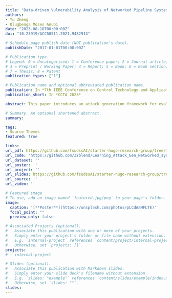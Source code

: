 ```yaml
---
title: "Data-driven Vulnerability Analysis of Networked Pipeline System"
authors:
- Yu Zheng
- Olugbenga Moses Anubi
date: "2023-08-18T00:00:00Z"
doi: "10.23919/ACC50511.2021.9482913"

# Schedule page publish date (NOT publication's date).
publishDate: "2017-01-01T00:00:00Z"

# Publication type.
# Legend: 0 = Uncategorized; 1 = Conference paper; 2 = Journal article;
# 3 = Preprint / Working Paper; 4 = Report; 5 = Book; 6 = Book section;
# 7 = Thesis; 8 = Patent
publication_types: ["1"]

# Publication name and optional abbreviated publication name.
publication: In *7th IEEE Conference on Control Technology and Applications 2023*
publication_short: In *CCTA 2023*

abstract: This paper introduces an attack generation framework for evaluating the vulnerability of nonlinear networked pipeline systems. The vulnerability analysis is formulated as determining the presence of feasible attack sets, defined by boundary functions representing the effectiveness and stealthiness of attack signals with respect to the objective and attack detection module. The framework utilizes three data-driven models, including two discriminative models that learn the boundary functions and a generative model that produces elements of the feasible attack set. A new loss function ensures successful attack generation with high probability.

# Summary. An optional shortened abstract.
summary: 

tags:
- Source Themes
featured: true

links:
url_pdf: https://github.com/fsudssAI/starter-hugo-research-group/tree/main/content/publication/ddvanps/ddvanps.pdf
url_code: 'https://github.com/ZYblend/Learning_Attack_Gen_Networked_system'
url_dataset: ''
url_poster: ''
url_project: ''
url_slides: https://github.com/fsudssAI/starter-hugo-research-group/tree/main/content/publication/ddvanps/slide.pdf
url_source: ''
url_video: ''

# Featured image
# To use, add an image named `featured.jpg/png` to your page's folder. 
image:
  caption: '[**Poster**](https://unsplash.com/photos/pLCdAaMFLTE)'
  focal_point: ""
  preview_only: false

# Associated Projects (optional).
#   Associate this publication with one or more of your projects.
#   Simply enter your project's folder or file name without extension.
#   E.g. `internal-project` references `content/project/internal-project/index.md`.
#   Otherwise, set `projects: []`.
projects:
# - internal-project

# Slides (optional).
#   Associate this publication with Markdown slides.
#   Simply enter your slide deck's filename without extension.
#   E.g. `slides: "example"` references `content/slides/example/index.md`.
#   Otherwise, set `slides: ""`.
slides:
---
```


